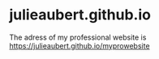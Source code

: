 # julieaubert.github.io
The adress of my professional website is https://julieaubert.github.io/myprowebsite
